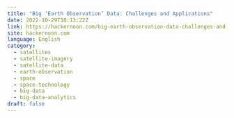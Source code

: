 ```yaml
---
title: "Big ‘Earth Observation’ Data: Challenges and Applications"
date: 2022-10-29T18:13:22Z
link: https://hackernoon.com/big-earth-observation-data-challenges-and-applications?source=rss&utm_medium=RSS&utm_source=news.12bit.vn
site: hackernoon.com
language: English
category:
  - satellites
  - satellite-imagery
  - satellite-data
  - earth-observation
  - space
  - space-technology
  - big-data
  - big-data-analytics
draft: false
---
```

